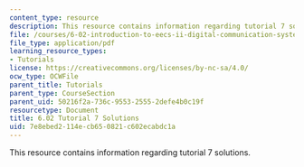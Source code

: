 ```yaml
---
content_type: resource
description: This resource contains information regarding tutorial 7 solutions.
file: /courses/6-02-introduction-to-eecs-ii-digital-communication-systems-fall-2012/7e8ebed2114ecb650821c602ecabdc1a_MIT6_02F12_tutor07_sol.pdf
file_type: application/pdf
learning_resource_types:
- Tutorials
license: https://creativecommons.org/licenses/by-nc-sa/4.0/
ocw_type: OCWFile
parent_title: Tutorials
parent_type: CourseSection
parent_uid: 50216f2a-736c-9553-2555-2defe4b0c19f
resourcetype: Document
title: 6.02 Tutorial 7 Solutions
uid: 7e8ebed2-114e-cb65-0821-c602ecabdc1a
---
```

This resource contains information regarding tutorial 7 solutions.